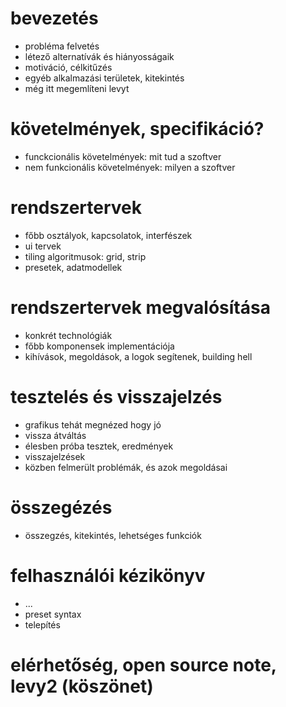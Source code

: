 # bevezetés

- probléma felvetés
- létező alternatívák és hiányosságaik
- motiváció, célkitűzés
- egyéb alkalmazási területek, kitekintés
- még itt megemlíteni levyt

# követelmények, specifikáció?

- funckcionális követelmények: mit tud a szoftver
- nem funkcionális követelmények: milyen a szoftver

# rendszertervek

- főbb osztályok, kapcsolatok, interfészek
- ui tervek
- tiling algoritmusok: grid, strip
- presetek, adatmodellek

# rendszertervek megvalósítása

- konkrét technológiák
- főbb komponensek implementációja
- kihívások, megoldások, a logok segítenek, building hell

# tesztelés és visszajelzés

- grafikus tehát megnézed hogy jó
- vissza átváltás
- élesben próba tesztek, eredmények
- visszajelzések
- közben felmerült problémák, és azok megoldásai

# összegézés
- összegzés, kitekintés, lehetséges funkciók

# felhasználói kézikönyv
- ...
- preset syntax
- telepítés

# elérhetőség, open source note, levy2 (köszönet)

